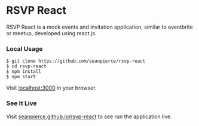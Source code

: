 # RSVP React

RSVP React is a mock events and invitation application, similar to eventbrite or meetup, developed using react.js.

### Local Usage
```
$ git clone https://github.com/seanpierce/rsvp-react
$ cd rsvp-react
$ npm install
$ npm start
```
Visit <a href="http://localhost:3000/">localhost:3000</a> in your browser.

### See It Live
Visit <a href="https://seanpierce.github.io/rsvp-react/">seanpierce.github.io/rsvp-react</a> to see run the application live.
